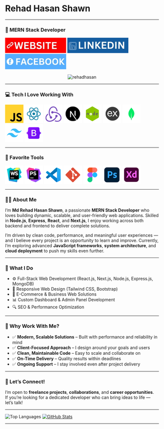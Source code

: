 # Rehad Hasan Shawn

---

### 🚀 MERN Stack Developer

[![Website](./WEBSITE.jpg)](https://rehadhasan.com)
[![LinkedIn](./LINKEDIN.jpg)](https://www.linkedin.com/in/rehadhasan)
[![Facebook](./FACEBOOK.jpg)](https://www.facebook.com/rehadhasan.bd)

<p align="center">
  <img src="https://github-readme-streak-stats.herokuapp.com/?user=rehadhasan&theme=tokyonight" alt="rehadhasan" />
</p>

---

### 💻 Tech I Love Working With

![JavaScript](./JS.jpg)
![React](./REACT.png)
![Redux](./REDUX.png)
![Next.js](./NEXT.png)
![Node.js](./NODE.png)
![Express.js](./EXPRESS.png)
![MongoDB](./MONGODB.png)
![Tailwind CSS](./TAILWIND-CSS.png)
![Bootstrap](./BOOTSTRAP.png)

---

### 🧰 Favorite Tools

![WebStorm](./WEBSTORM.png)
![PhpStorm](./PHPSTORM.png)
![VS Code](./VS-CODE.png)
![Git](./GIT.png)
![Figma](./FIGMA.png)
![Photoshop](./PHOTOSHOP.png)
![Adobe XD](./XD.png)

---

### 👨‍💻 About Me

I’m **Md Rehad Hasan Shawn**, a passionate **MERN Stack Developer** who loves building dynamic, scalable, and user-friendly web applications. Skilled in **Node.js**, **Express**, **React**, and **Next.js**, I enjoy working across both backend and frontend to deliver complete solutions.

I’m driven by clean code, performance, and meaningful user experiences — and I believe every project is an opportunity to learn and improve. Currently, I’m exploring advanced **JavaScript frameworks**, **system architecture**, and **cloud deployment** to push my skills even further.

---

### 🧩 What I Do

- ⚙️ Full-Stack Web Development (React.js, Next.js, Node.js, Express.js, MongoDB)
- 🎨 Responsive Web Design (Tailwind CSS, Bootstrap)
- 🛒 E-Commerce & Business Web Solutions
- 📊 Custom Dashboard & Admin Panel Development
- 🔍 SEO & Performance Optimization

---

### 💬 Why Work With Me?

- ✅ **Modern, Scalable Solutions** – Built with performance and reliability in mind
- ✅ **Client-Focused Approach** – I design around your goals and users
- ✅ **Clean, Maintainable Code** – Easy to scale and collaborate on
- ✅ **On-Time Delivery** – Quality results within deadlines
- ✅ **Ongoing Support** – I stay involved even after project delivery

---

### 🤝 Let’s Connect!

I’m open to **freelance projects**, **collaborations**, and **career opportunities**.  
If you’re looking for a dedicated developer who can bring ideas to life — let’s talk!

---

![Top Languages](https://github-readme-stats.vercel.app/api/top-langs/?username=rehadhasan&theme=tokyonight)
[![GitHub Stats](https://github-readme-stats.vercel.app/api?username=rehadhasan&theme=tokyonight)](https://github.com/rehadhasan/github-readme-stats)

---